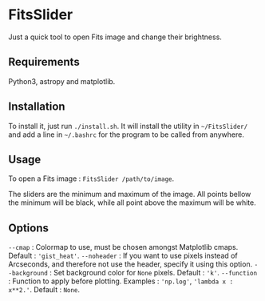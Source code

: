 # FitsSlider
Just a quick tool to open Fits image and change their brightness.

## Requirements

Python3, astropy and matplotlib.

## Installation

To install it, just run `./install.sh`. It will install the utility in `~/FitsSlider/` and add a line in `~/.bashrc` for the program to be called from anywhere.

## Usage

To open a Fits image : `FitsSlider /path/to/image`.

The sliders are the minimum and maximum of the image. All points bellow the minimum will be black, while all point above the maximum will be white.

## Options

`--cmap` : Colormap to use, must be chosen amongst Matplotlib cmaps. Default : `'gist_heat'`.
`--noheader` : If you want to use pixels instead of Arcseconds, and therefore not use the header, specify it using this option.
`--background` : Set background color for `None` pixels. Default : `'k'`.
`--function` : Function to apply before plotting. Examples : `'np.log'`, `'lambda x : x**2.'`. Default : `None`.

